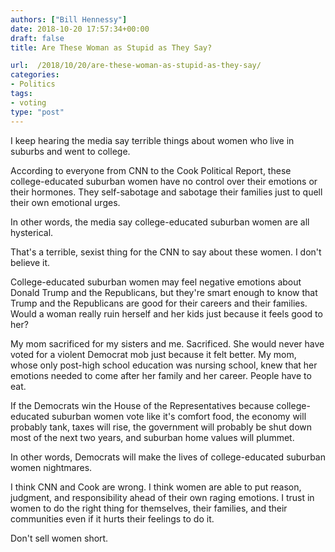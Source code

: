 ```yaml
---
authors: ["Bill Hennessy"]
date: 2018-10-20 17:57:34+00:00
draft: false
title: Are These Woman as Stupid as They Say?

url:  /2018/10/20/are-these-woman-as-stupid-as-they-say/
categories:
- Politics
tags:
- voting
type: "post"
---
```





I keep hearing the media say terrible things about women who live in suburbs and went to college. 







According to everyone from CNN to the Cook Political Report, these college-educated suburban women have no control over their emotions or their hormones. They self-sabotage and sabotage their families just to quell their own emotional urges. 







In other words, the media say college-educated suburban women are all hysterical. 







That's a terrible, sexist thing for the CNN to say about these women. I don't believe it. 







College-educated suburban women may feel negative emotions about Donald Trump and the Republicans, but they're smart enough to know that Trump and the Republicans are good for their careers and their families. Would a woman really ruin herself and her kids just because it feels good to her? 







My mom sacrificed for my sisters and me. Sacrificed. She would never have voted for a violent Democrat mob just because it felt better. My mom, whose only post-high school education was nursing school, knew that her emotions needed to come after her family and her career. People have to eat. 







If the Democrats win the House of the Representatives because college-educated suburban women vote like it's comfort food, the economy will probably tank, taxes will rise, the government will probably be shut down most of the next two years, and suburban home values will plummet. 







In other words, Democrats will make the lives of college-educated suburban women nightmares. 







I think CNN and Cook are wrong. I think women are able to put reason, judgment, and responsibility ahead of their own raging emotions. I trust in women to do the right thing for themselves, their families, and their communities even if it hurts their feelings to do it. 







Don't sell women short. 




